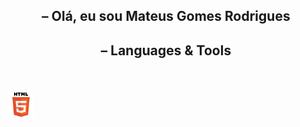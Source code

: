 <h2 align="center"> – Olá, eu sou Mateus Gomes Rodrigues</h2>
<h2 align="center">– Languages & Tools</b><h2>
<br>
<a href="https://www.w3.org/html/" rel="nofollow"> <img src="https://raw.githubusercontent.com/devicons/devicon/master/icons/html5/html5-original-wordmark.svg" alt="html5" width="40" height="40" style="max-width: 100%;"> </a>
